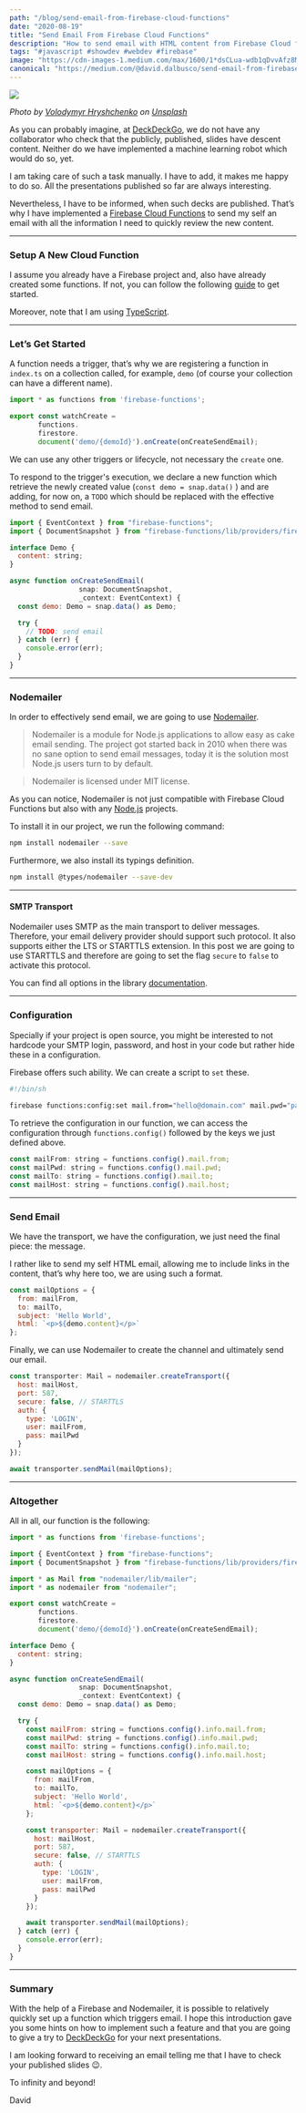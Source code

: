 ```yaml
---
path: "/blog/send-email-from-firebase-cloud-functions"
date: "2020-08-19"
title: "Send Email From Firebase Cloud Functions"
description: "How to send email with HTML content from Firebase Cloud functions"
tags: "#javascript #showdev #webdev #firebase"
image: "https://cdn-images-1.medium.com/max/1600/1*dsCLua-wdb1qDvvAfz8MmA.jpeg"
canonical: "https://medium.com/@david.dalbusco/send-email-from-firebase-cloud-functions-e406e1f3eea7"
---
```


![](https://cdn-images-1.medium.com/max/1600/1*dsCLua-wdb1qDvvAfz8MmA.jpeg)

*Photo by [Volodymyr Hryshchenko](https://unsplash.com/@lunarts?utm_source=unsplash&utm_medium=referral&utm_content=creditCopyText) on [Unsplash](https://unsplash.com/?utm_source=unsplash&utm_medium=referral&utm_content=creditCopyText)*

As you can probably imagine, at [DeckDeckGo](https://deckdeckgo.com), we do not have any collaborator who check that the publicly, published, slides have descent content. Neither do we have implemented a machine learning robot which would do so, yet.

I am taking care of such a task manually. I have to add, it makes me happy to do so. All the presentations published so far are always interesting.

Nevertheless, I have to be informed, when such decks are published. That’s why I have implemented a [Firebase Cloud Functions](https://firebase.google.com/docs/functions) to send my self an email with all the information I need to quickly review the new content.

*****

### Setup A New Cloud Function

I assume you already have a Firebase project and, also have already created some functions. If not, you can follow the following [guide](https://firebase.google.com/docs/functions/get-started) to get started.

Moreover, note that I am using [TypeScript](https://www.typescriptlang.org/).

*****

### Let’s Get Started

A function needs a trigger, that’s why we are registering a function in `index.ts` on a collection called, for example, `demo` (of course your collection can have a different name).

```javascript
import * as functions from 'firebase-functions';

export const watchCreate =
       functions.
       firestore.
       document('demo/{demoId}').onCreate(onCreateSendEmail);
```

We can use any other triggers or lifecycle, not necessary the `create` one.

To respond to the trigger's execution, we declare a new function which retrieve the newly created value (`const demo = snap.data()` ) and are adding, for now on, a `TODO` which should be replaced with the effective method to send email.

```javascript
import { EventContext } from "firebase-functions";
import { DocumentSnapshot } from "firebase-functions/lib/providers/firestore";

interface Demo {
  content: string;
}

async function onCreateSendEmail(
                 snap: DocumentSnapshot, 
                 _context: EventContext) {
  const demo: Demo = snap.data() as Demo;

  try {
    // TODO: send email
  } catch (err) {
    console.error(err);
  }
}
```

*****

### Nodemailer

In order to effectively send email, we are going to use [Nodemailer](https://nodemailer.com/).

> Nodemailer is a module for Node.js applications to allow easy as cake email sending. The project got started back in 2010 when there was no sane option to send email messages, today it is the solution most Node.js users turn to by default.

> Nodemailer is licensed under MIT license.

As you can notice, Nodemailer is not just compatible with Firebase Cloud Functions but also with any [Node.js](https://nodejs.org/) projects.

To install it in our project, we run the following command:

```bash
npm install nodemailer --save
```

Furthermore, we also install its typings definition.

```bash
npm install @types/nodemailer --save-dev
```

*****

#### SMTP Transport

Nodemailer uses SMTP as the main transport to deliver messages. Therefore, your email delivery provider should support such protocol. It also supports either the LTS or STARTTLS extension. In this post we are going to use STARTTLS and therefore are going to set the flag `secure` to `false` to activate this protocol.

You can find all options in the library [documentation](https://nodemailer.com/smtp/).

*****

### Configuration

Specially if your project is open source, you might be interested to not hardcode your SMTP login, password, and host in your code but rather hide these in a configuration.

Firebase offers such ability. We can create a script to `set` these.

```bash
#!/bin/sh
    
firebase functions:config:set mail.from="hello@domain.com" mail.pwd="password" mail.to="david@domain.com" mail.host="mail.provider.com"
```

To retrieve the configuration in our function, we can access the configuration through `functions.config()` followed by the keys we just defined above.

```javascript
const mailFrom: string = functions.config().mail.from;
const mailPwd: string = functions.config().mail.pwd;
const mailTo: string = functions.config().mail.to;
const mailHost: string = functions.config().mail.host;
```

*****

### Send Email

We have the transport, we have the configuration, we just need the final piece: the message.

I rather like to send my self HTML email, allowing me to include links in the
content, that’s why here too, we are using such a format.

```javascript
const mailOptions = {
  from: mailFrom,
  to: mailTo,
  subject: 'Hello World',
  html: `<p>${demo.content}</p>`
};
```

Finally, we can use Nodemailer to create the channel and ultimately send our email.

```javascript
const transporter: Mail = nodemailer.createTransport({
  host: mailHost,
  port: 587,
  secure: false, // STARTTLS
  auth: {
    type: 'LOGIN',
    user: mailFrom,
    pass: mailPwd
  }
});

await transporter.sendMail(mailOptions);
```

*****

### Altogether

All in all, our function is the following:

```javascript
import * as functions from 'firebase-functions';

import { EventContext } from "firebase-functions";
import { DocumentSnapshot } from "firebase-functions/lib/providers/firestore";

import * as Mail from "nodemailer/lib/mailer";
import * as nodemailer from "nodemailer";

export const watchCreate =
       functions.
       firestore.
       document('demo/{demoId}').onCreate(onCreateSendEmail);

interface Demo {
  content: string;
}

async function onCreateSendEmail(
                 snap: DocumentSnapshot, 
                 _context: EventContext) {
  const demo: Demo = snap.data() as Demo;

  try {
    const mailFrom: string = functions.config().info.mail.from;
    const mailPwd: string = functions.config().info.mail.pwd;
    const mailTo: string = functions.config().info.mail.to;
    const mailHost: string = functions.config().info.mail.host;

    const mailOptions = {
      from: mailFrom,
      to: mailTo,
      subject: 'Hello World',
      html: `<p>${demo.content}</p>`
    };

    const transporter: Mail = nodemailer.createTransport({
      host: mailHost,
      port: 587,
      secure: false, // STARTTLS
      auth: {
        type: 'LOGIN',
        user: mailFrom,
        pass: mailPwd
      }
    });

    await transporter.sendMail(mailOptions);
  } catch (err) {
    console.error(err);
  }
}
```

*****

### Summary

With the help of a Firebase and Nodemailer, it is possible to relatively quickly set up a function which triggers email. I hope this introduction gave you some hints on how to implement such a feature and that you are going to give a try to [DeckDeckGo](https://deckdeckgo.com) for your next presentations.

I am looking forward to receiving an email telling me that I have to check your published slides 😉.

To infinity and beyond!

David
